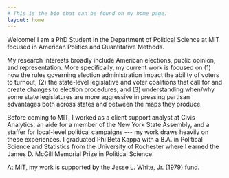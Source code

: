 ```yaml
---
# This is the bio that can be found on my home page.
layout: home
---
```

Welcome! I am a PhD Student in the Department of Political Science at MIT focused in American Politics and Quantitative Methods.

My research interests broadly include American elections, public opinion, and representation. More specifically, my current work is focused on (1) how the rules governing election administration impact the ability of voters to turnout, (2) the state-level legislative and voter coalitions that call for and create changes to election procedures, and (3) understanding when/why some state legislatures are more aggressive in pressing partisan advantages both across states and between the maps they produce.

Before coming to MIT, I worked as a client support analyst at Civis Analytics, an aide for a member of the New York State Assembly, and a staffer for local-level political campaigns --- my work draws heavily on these experiences. I graduated Phi Beta Kappa with a B.A. in Political Science and Statistics from the University of Rochester where I earned the James D. McGill Memorial Prize in Political Science.

At MIT, my work is supported by the Jesse L. White, Jr. (1979) fund.